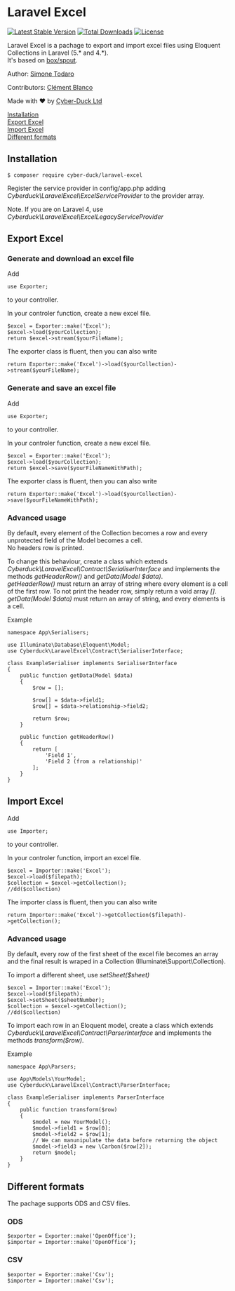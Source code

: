 # Laravel Excel  

[![Latest Stable Version](https://poser.pugx.org/cyber-duck/laravel-excel/v/stable)](https://packagist.org/packages/cyber-duck/laravel-excel)
[![Total Downloads](https://poser.pugx.org/cyber-duck/laravel-excel/downloads)](https://packagist.org/packages/cyber-duck/laravel-excel)
[![License](https://poser.pugx.org/cyber-duck/laravel-excel/license)](https://raw.githubusercontent.com/Cyber-Duck/laravel-excel/master/LICENSE)

Laravel Excel is a pachage to export and import excel files using Eloquent Collections in Laravel (5.* and 4.*).  
It's based on [box/spout](https://github.com/box/spout).

Author: [Simone Todaro](https://github.com/SimoTod)

Contributors: [Clément Blanco](https://github.com/Claymm)

Made with :heart: by [Cyber-Duck Ltd](http://www.cyber-duck.co.uk)

[Installation](#installation)  
[Export Excel](#export-excel)  
[Import Excel](#import-excel)  
[Different formats](#different-formats)  

## Installation 
```
$ composer require cyber-duck/laravel-excel
```

Register the service provider in config/app.php adding *Cyberduck\LaravelExcel\ExcelServiceProvider* to the provider array.

Note. If you are on Laravel 4, use *Cyberduck\LaravelExcel\ExcelLegacyServiceProvider*

## Export Excel

### Generate and download an excel file
Add  
```
use Exporter;
```  
to your controller.

In your controler function, create a new excel file.
```
$excel = Exporter::make('Excel');
$excel->load($yourCollection);  
return $excel->stream($yourFileName);  
```  

The exporter class is fluent, then you can also write  
```
return Exporter::make('Excel')->load($yourCollection)->stream($yourFileName);
```

### Generate and save an excel file
Add  
```
use Exporter;
```  
to your controller.

In your controler function, create a new excel file.
```
$excel = Exporter::make('Excel');
$excel->load($yourCollection);  
return $excel->save($yourFileNameWithPath);  
```  

The exporter class is fluent, then you can also write  
```
return Exporter::make('Excel')->load($yourCollection)->save($yourFileNameWithPath);
```

### Advanced usage
By default, every element of the Collection becomes a row and every unprotected field of the Model becomes a cell.  
No headers row is printed.

To change this behaviour, create a class which extends *Cyberduck\LaravelExcel\Contract\SerialiserInterface* and implements the methods *getHeaderRow()* and *getData(Model $data)*.  
*getHeaderRow()* must return an array of string where every element is a cell of the first row. To not print the header row, simply return a void array *[]*.  
*getData(Model $data)* must return an array of string, and every elements is a cell.

Example
```
namespace App\Serialisers;

use Illuminate\Database\Eloquent\Model;
use Cyberduck\LaravelExcel\Contract\SerialiserInterface;

class ExampleSerialiser implements SerialiserInterface
{
    public function getData(Model $data)
    {
        $row = [];

        $row[] = $data->field1;
        $row[] = $data->relationship->field2;

        return $row;
    }

    public function getHeaderRow()
    {
        return [
            'Field 1',
            'Field 2 (from a relationship)'
        ];
    }
}
```

## Import Excel
Add  
```
use Importer;
```  
to your controller.

In your controler function, import an excel file.
```
$excel = Importer::make('Excel');
$excel->load($filepath);  
$collection = $excel->getCollection();  
//dd($collection)
```  

The importer class is fluent, then you can also write  
```
return Importer::make('Excel')->getCollection($filepath)->getCollection();
```

### Advanced usage
By default, every row of the first sheet of the excel file becomes an array and the final result is wraped in a Collection (Illuminate\Support\Collection).  

To import a different sheet, use *setSheet($sheet)*
```
$excel = Importer::make('Excel');
$excel->load($filepath);  
$excel->setSheet($sheetNumber);  
$collection = $excel->getCollection();  
//dd($collection)
```  

To import each row in an Eloquent model, create a class which extends *Cyberduck\LaravelExcel\Contract\ParserInterface* and implements the methods *transform($row)*.  

Example
```
namespace App\Parsers;

use App\Models\YourModel;
use Cyberduck\LaravelExcel\Contract\ParserInterface;

class ExampleSerialiser implements ParserInterface
{
    public function transform($row)
    {
        $model = new YourModel();
        $model->field1 = $row[0];
        $model->field2 = $row[1];
        // We can manunipulate the data before returning the object
        $model->field3 = new \Carbon($row[2]);
        return $model;
    }
}
```

## Different formats
The pachage supports ODS and CSV files.

### ODS
```
$exporter = Exporter::make('OpenOffice');
$importer = Importer::make('OpenOffice');
```

### CSV
```
$exporter = Exporter::make('Csv');
$importer = Importer::make('Csv');
```

